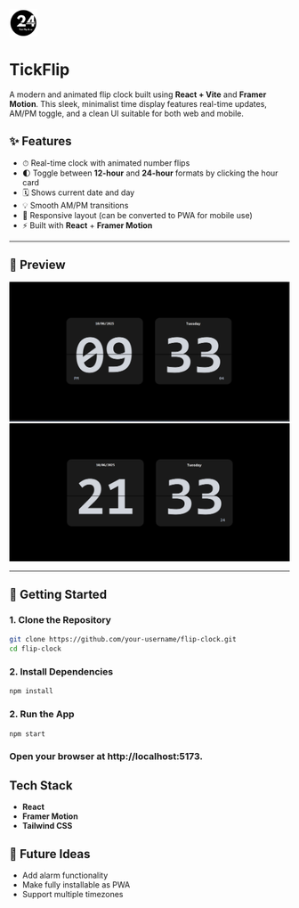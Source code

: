 <p >
  <img src="./src/assets/TickFlip%20Logo.png" alt="TickFlip Logo" height="50"/>
  <h1>TickFlip</h1>
</p>
 
A modern and animated flip clock built using **React + Vite** and **Framer Motion**. This sleek, minimalist time display features real-time updates, AM/PM toggle, and a clean UI suitable for both web and mobile.

## ✨ Features

- ⏱ Real-time clock with animated number flips
- 🌓 Toggle between **12-hour** and **24-hour** formats by clicking the hour card
- 🗓 Shows current date and day
- 💡 Smooth AM/PM transitions
- 📱 Responsive layout (can be converted to PWA for mobile use)
- ⚡ Built with **React** + **Framer Motion**

---

## 📸 Preview

![flip-clock-preview](/src/assets/preview%20(1).png)
![flip-clock-preview](/src/assets/preview%20(2).png)

---

## 🚀 Getting Started

### 1. Clone the Repository

```bash
git clone https://github.com/your-username/flip-clock.git
cd flip-clock 
```
###  2. Install Dependencies

```bash
npm install
```

###  2. Run the App
```bash
npm start
```
### Open your browser at http://localhost:5173.

## Tech Stack
- **React**
- **Framer Motion**
- **Tailwind CSS**

## 📱 Future Ideas
- Add alarm functionality
- Make fully installable as PWA
- Support multiple timezones